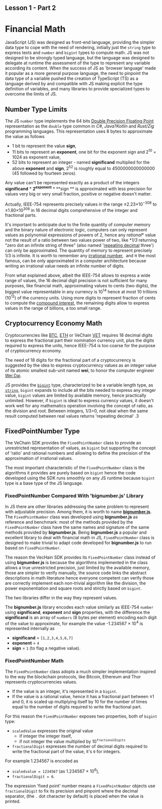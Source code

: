 ## Lesson 1 - Part 2

# Financial Math

JavaScript (JS) was designed as front-end language, providing the simpler data type to cope with the need
of rendering, initially just the `string` type to express texts and `number` and `bigint` types to compute math.
JS was not designed to be strongly typed language, but the language was designed to delegate at runtime
the assessment of the type to represent any variable according its content.
When the success of JS as 'browser language' made it popular as a more general purpose language,
the need to pinpoint the data type of a variable pushed the creation of TypeScript (TS)
as a language derived by and compatible with JS making explicit the type definition of variables,
and many libraries to provide specialized types to overcome the limits of JS.

## Number Type Limits

The JS `number` type implements the 64
bits [Double Precision Floating Point](https://en.wikipedia.org/wiki/Double-precision_floating-point_format)
representation as the `double` type common in *C#*, *Java?Kotlin* and *Rust/Zig* programming languages.
This representation uses 8 bytes to approximate the value as follows

- 1 bit to represent the value **sign**,
- 11 bits to represent an **exponent**, one bit for the exponent sign and 2<sup>10</sup> = 1024 as exponent value,
- 52 bits to represent an integer - named **significand** multiplied for the above **exponent** and **sign**,
  2<sup>52</sup> is roughly equal to 4500000000000000 (45 followed by fourteen zeros).

Any value can't be represented exactly as a product of the integers **significand** * **2<sup>exponent</sup>** * **sign
**
is approximated with less precision for values very big or very small fraction, positive or negative doesn't matter.

Actually, IEEE-754 represents precisely values in the range ±2.23×10<sup>−308</sup> to ±1.80×10<sup>308</sup> in 16
decimal digits comprehensive of the integer and fractional parts.

It's important to anticipate due to the finite quantity of computer memory and the binary nature of electronic logic,
computers can only represent values as polynomial expressions of powers of 2, hence any *rational** value not the result
of a ratio between two values power of two, like **1/3* returning "zero dot an infinite string of three" (also named
'[repeating decimal](https://en.wikipedia.org/wiki/Repeating_decimal) three')
can only be approximated. The quantity of memory to represent precisely 1/3 is infinite.
It is worth to remember any [irrational number](https://en.wikipedia.org/wiki/Irrational_number),
<math>\sqrt{2}</math> and π the most famous, can be only approximated in a computer architecture
because writing an irrational value needs an infinite number of digits.

From what explained above, albeit the IEEE-754 allows to express a wide range of values, the 16 decimal digit
precision is not sufficient for many purposes, like financial math, approximating values to cents (two digits),
the biggest value representable in any currency is 10<sup>14</sup> hence at most 10 trillions (10<sup>12</sup>)
of the currency units. Using more digits to represent fraction of cents to compute the
[compound interest](https://en.wikipedia.org/wiki/Compound_interest), the remaining digits allow to express
values in the range of billions, a too small range.

## Cryptocurrency Economy Math

Cryptocurrencies like [BTC](https://en.wikipedia.org/wiki/Bitcoin), [ETH](https://en.wikipedia.org/wiki/Ethereum) or
VeChain [VET](https://docs.vechain.org/introduction-to-vechain/dual-token-economic-model/vechain-vet) requires
18 decimal digits to express the fractional part their nomination currency unit, plus the digits required to
express the units, hence IEEE-754 is too coarse for the purpose of cryptocurrency economy.

The need of 18 digits for the fractional part of a cryptocurrency is suggested by the idea to express
cryptocurrency values as an integer value of its atomic smallest sub-unit named **wei**,
to honor the computer engineer [Wei Dai](https://en.wikipedia.org/wiki/Wei_Dai).

JS provides the
[`bigint`](https://developer.mozilla.org/en-US/docs/Web/JavaScript/Reference/Global_Objects/BigInt)
type, characterized to be a variable length type,
as [`string`](https://developer.mozilla.org/en-US/docs/Web/JavaScript/Reference/Global_Objects/String),
`bigint` expands to include all the bits needed to express any integer value, `bigint` values are limited by
available memory, hence practically unlimited.
However, if `bigint` is ideal to express currency values, it doesn't work well for any mathematics operation
involving the concept of ratio, as the division and root. Between integers, 1/3=0, not ideal when the same
result computed between real values returns 'repeating decimal' .3

## FixedPointNumber Type

The VeChain SDK provides the `FixedPointNumber` class to provide an unrestricted representation of values,
as `bigint` but supporting the concept of 'ratio' and rational numbers and allowing to define the precision
of the approximation of irrational values.

The most important characteristic of the `FixedPointNumber` class is the algorithms it provides are purely based
on `bigint` hence the code developed using the SDK runs smoothly on any JS runtime because `bigint` type is
a base type of the JS language.

### FixedPointNumber Compared With 'bignumber.js' Library

In JS there are other libraries addressing the same problem to represent with adjustable precision.
Among them, it is worth to name [**bignumber.js**](https://mikemcl.github.io/bignumber.js/).
The `FixedPointNumber` class was developed using **bignumber.js** as reference and benchmark:
most of the methods provided by the `FixedPointNumber` class have the same names and signature
of the same methods provided by **bignumber.js**. Being **bignumber.js** a popular and excellent library
to deal with financial math in JS, `FixedPointNumber` class is designed to make trivial to adapt code
developed for **bignumber.js** to run based on `FixedPointNumber`.

The reason the VecHain SDK provides its `FixedPointNumber` class instead of using **bignumber.js** is because
the algorithms implemented in the class allows a true unrestricted precision, just limited by the available memory,
those are simpler to verify manually, the source code links the abstract descriptions in math literature hence
everyone competent can verify those are correctly implement each non-trivial algorithm like the division,
the power exponentiation and square roots and strictly based on `bigint`.

The two libraries differ in the way they represent values.

The **bignumber.js** library encodes each value
similarly as IEEE-754 `number` using **significand**, **exponent** and **sign** properties, with the difference
the **significand** is an array of `numbers` (8 bytes per element) encoding each digit of the value to approximate,
for example the value -1.234567 × 10<sup>4</sup> is represented internally as

- **significand** = `[1,2,3,4,5,6,7]`
- **exponent** = `4`
- **sign** = `1` (to flag a negative value).

### FixedPointNumber Math

The `FixedPointNumber` class adopts a much simpler implementation inspired to the way the blockchain protocols,
like Bitcoin, Ethereum and Thor represents cryptocurrencies values.

- If the value is an integer, it's represented in a `bigint`.
- If the value is a rational value, hence it has a fractional part between ±1 and 0, it is scaled up multiplying itself
  by 10 for the number of times equal to the number of digits required to write the fractional part.

For this reason the `FixedPointNumber` exposes two properties, both of `bigint` type:

- `scaledValue` expresses the original value
    - if integer the integer itself,
    - if not integer the value multiplied by 10<sup>`fractionalDigits`</sum>
- `fractionalDigit` expresses the number of decimal digits required to write the fractional part of the value, it's `0`
  for integers.

For example 1.234567 is encoded as
- `scaledvalue = 1234567` (as 1.234567 × 10<sup>6</sup>),
- `fractionalDigit = 6`.

The expression 'fixed point' number means a `FixedPointNumber` objects use `fractionalDigit` to fix its
precision and pinpoint where the decimal separator, (the `.` dot character by default) is placed when the value
is printed.
